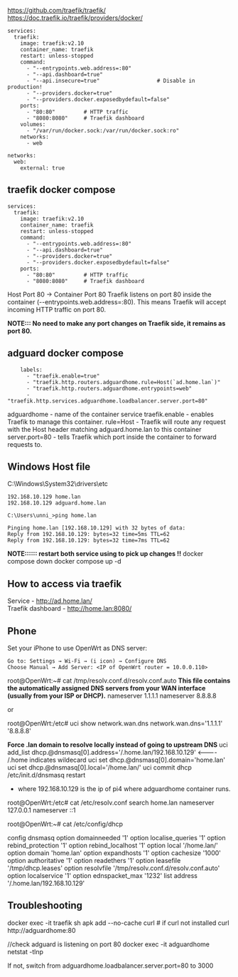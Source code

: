 
https://github.com/traefik/traefik/<br/>
https://doc.traefik.io/traefik/providers/docker/

```
services:
  traefik:
    image: traefik:v2.10
    container_name: traefik
    restart: unless-stopped
    command:
      - "--entrypoints.web.address=:80"
      - "--api.dashboard=true"
      - "--api.insecure=true"                  # Disable in production!
      - "--providers.docker=true"
      - "--providers.docker.exposedbydefault=false"
    ports:
      - "80:80"         # HTTP traffic
      - "8080:8080"     # Traefik dashboard
    volumes:
      - "/var/run/docker.sock:/var/run/docker.sock:ro"
    networks:
      - web

networks:
  web:
    external: true
```

## traefik docker compose
```
services:
  traefik:
    image: traefik:v2.10
    container_name: traefik
    restart: unless-stopped
    command:
      - "--entrypoints.web.address=:80"
      - "--api.dashboard=true"
      - "--providers.docker=true"
      - "--providers.docker.exposedbydefault=false"
    ports:
      - "80:80"         # HTTP traffic
      - "8080:8080"     # Traefik dashboard
```
Host Port 80 → Container Port 80
Traefik listens on port 80 inside the container (--entrypoints.web.address=:80).
This means Traefik will accept incoming HTTP traffic on port 80.

**NOTE::: No need to make any port changes on Traefik side, it remains as port 80.**

## adguard docker compose
```
    labels:
      - "traefik.enable=true"
      - "traefik.http.routers.adguardhome.rule=Host(`ad.home.lan`)"
      - "traefik.http.routers.adguardhome.entrypoints=web"
      - "traefik.http.services.adguardhome.loadbalancer.server.port=80"
```
adguardhome      - name of the container service
traefik.enable   - enables Traefik to manage this container.
rule=Host        - Traefik will route any request with the Host header matching adguard.home.lan to this container
server.port=80   - tells Traefik which port inside the container to forward requests to.

## Windows Host file

C:\Windows\System32\drivers\etc
```
192.168.10.129 home.lan
192.168.10.129 adguard.home.lan

C:\Users\unni_>ping home.lan

Pinging home.lan [192.168.10.129] with 32 bytes of data:
Reply from 192.168.10.129: bytes=32 time=5ms TTL=62
Reply from 192.168.10.129: bytes=32 time=7ms TTL=62
```

**NOTE:::::: restart both service using to pick up changes !!**
 docker compose down
 docker compose up -d

## How to access via traefik
Service - http://ad.home.lan/ <br/>
Traefik dashboard - http://home.lan:8080/      

## Phone 
Set your iPhone to use OpenWrt as DNS server:
```
Go to: Settings → Wi-Fi → (i icon) → Configure DNS
Choose Manual → Add Server: <IP of OpenWrt router = 10.0.0.110>
```

root@OpenWrt:~# cat /tmp/resolv.conf.d/resolv.conf.auto
**This file contains the automatically assigned DNS servers from your WAN interface (usually from your ISP or DHCP).**
nameserver 1.1.1.1
nameserver 8.8.8.8

or

root@OpenWrt:/etc# uci show network.wan.dns
network.wan.dns='1.1.1.1' '8.8.8.8'

**Force .lan domain to resolve locally instead of going to upstream DNS**
uci add_list dhcp.@dnsmasq[0].address='/.home.lan/192.168.10.129'                  <---- /.home indicates wildecard
uci set dhcp.@dnsmasq[0].domain='home.lan'
uci set dhcp.@dnsmasq[0].local='/home.lan/'
uci commit dhcp
/etc/init.d/dnsmasq restart

- where 192.168.10.129 is the ip of pi4 where adguardhome container runs.

root@OpenWrt:/etc# cat /etc/resolv.conf
search home.lan
nameserver 127.0.0.1
nameserver ::1

root@OpenWrt:~# cat /etc/config/dhcp

config dnsmasq
        option domainneeded '1'
        option localise_queries '1'
        option rebind_protection '1'
        option rebind_localhost '1'
        option local '/home.lan/'
        option domain 'home.lan'
        option expandhosts '1'
        option cachesize '1000'
        option authoritative '1'
        option readethers '1'
        option leasefile '/tmp/dhcp.leases'
        option resolvfile '/tmp/resolv.conf.d/resolv.conf.auto'
        option localservice '1'
        option ednspacket_max '1232'
        list address '/.home.lan/192.168.10.129'

## Troubleshooting

docker exec -it traefik sh
apk add --no-cache curl  # if curl not installed
curl http://adguardhome:80

//check adguard is listening on port 80
docker exec -it adguardhome netstat -tlnp

If not, switch from adguardhome.loadbalancer.server.port=80 to 3000







